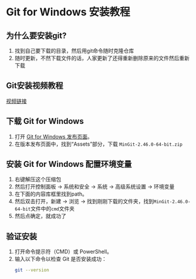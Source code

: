 # Git for Windows 安装教程

## 为什么要安装git?

1. 找到自己要下载的目录，然后用git命令随时克隆仓库
2. 随时更新，不然下载文件的话，人家更新了还得重新删除原来的文件然后重新下载

## Git安装视频教程
[视频链接](https://www.youtube.com/watch?v=TWreKchDMWc&t=3s)
## 下载 Git for Windows

1. 打开 [Git for Windows 发布页面](https://github.com/git-for-windows/git/releases)。
2. 在版本发布页面中，找到“Assets”部分，下载 `MinGit-2.46.0-64-bit.zip
`

## 安装 Git for Windows 配置环境变量


1. 右键解压这个压缩包
2. 然后打开控制面板 -> 系统和安全 -> 系统 -> 高级系统设置 -> 环境变量 
3. 在下面的内容库框里找到path。
4. 然后双击打开，新建 -> 浏览 -> 找到刚刚下载的文件夹，找到`MinGit-2.46.0-64-bit`文件中的`cmd`文件夹
5. 然后点确定，就成功了


## 验证安装

1. 打开命令提示符（CMD）或 PowerShell。
2. 输入以下命令以检查 Git 是否安装成功：
   ```bash
   git --version
